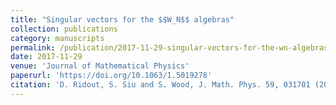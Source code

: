 ```yaml
---
title: "Singular vectors for the $$W_N$$ algebras"
collection: publications
category: manuscripts
permalink: /publication/2017-11-29-singular-vectors-for-the-wn-algebras
date: 2017-11-29
venue: 'Journal of Mathematical Physics'
paperurl: 'https://doi.org/10.1063/1.5019278'
citation: 'D. Ridout, S. Siu and S. Wood, J. Math. Phys. 59, 031701 (2018)'
---
```

